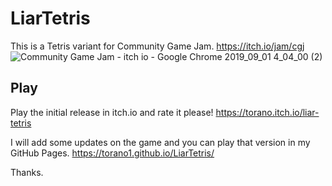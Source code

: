 # LiarTetris
This is a Tetris variant for Community Game Jam.
https://itch.io/jam/cgj
![Community Game Jam - itch io - Google Chrome 2019_09_01 4_04_00 (2)](https://user-images.githubusercontent.com/26177139/64075020-a3447980-cced-11e9-8e36-36ee4ef3e29b.png)

## Play
Play the initial release in itch.io and rate it please! 
https://torano.itch.io/liar-tetris

I will add some updates on the game and you can play that version in my GitHub Pages.
https://torano1.github.io/LiarTetris/

Thanks.
